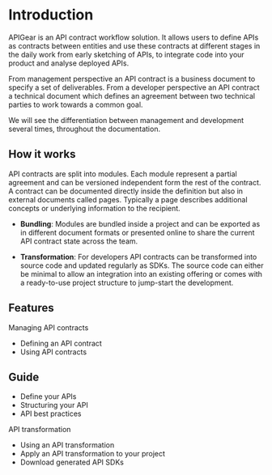 # Introduction

APIGear is an API contract workflow solution. It allows users to define APIs as contracts between entities and use these contracts at different stages in the daily work from early sketching of APIs, to integrate code into your product and analyse deployed APIs.

From management perspective an API contract is a business document to specify a set of deliverables. From a developer perspective an API contract a technical document which defines an agreement between two technical parties to work towards a common goal.

We will see the differentiation between management and development several times, throughout the documentation.

## How it works

API contracts are split into modules. Each module represent a partial agreement and can be versioned independent form the rest of the contract. A contract can be documented directly inside the definition but also in external documents called pages. Typically a page describes additional concepts or underlying information to the recipient.

- **Bundling**: Modules are bundled inside a project and can be exported as in different document formats or presented online to share the current API contract state across the team.

- **Transformation**: For developers API contracts can be transformed into source code and updated regularly as SDKs. The source code can either be minimal to allow an integration into an existing offering or comes with a ready-to-use project structure to jump-start the development.

## Features

Managing API contracts

- Defining an API contract
- Using API contracts

## Guide

- Define your APIs
- Structuring your API
- API best practices

API transformation

- Using an API transformation
- Apply an API transformation to your project
- Download generated API SDKs
